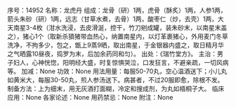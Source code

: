 序号：14952
名称：龙虎丹
组成：龙骨（研）1两，虎骨（酥炙）1两，人参1两，箭头朱砂（研）1两，远志（甘草水煮，去骨）1两，酸枣仁（炒，去壳）1两，大天南星3-4枚（泔水洗浸，去皮滑涎，控干，竹刀剜成罐，装朱砂末，以南星末盖之），猪心1个（取新杀獖猪带血热心，纳置南星内，以灯革裹猪心，外用麦门冬草洗净，不拘多少，包之，甑上9蒸9晒，取出南星，于金银器内盛之，取日精月华之气晒露10昼夜，捣罗为末，后加余药同和匀）。
出处：《瑞竹堂方》。
主治：男子妇人，心神恍惚，阳明经大盛，时复惊惧哭泣，口发狂言，不避亲疏，一切风病等。
加减：None
功效：None
用法用量：每服50-70丸，空心温酒送下；小儿丸如黄米大，每服30-50丸，煎人参汤送下。病甚者，不过20服即愈，除根不发。
制备方法：上为细末，用无灰酒打面糊，冷定和搜成剂，为丸如梧桐子大。
临床应用：None
各家论述：None
用药禁忌：None
附注：None
